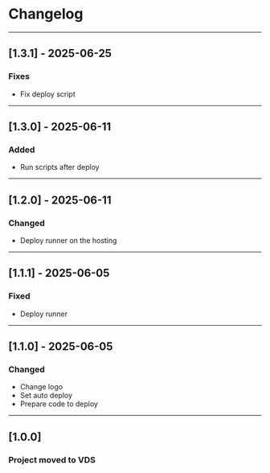 # Changelog

---

## [1.3.1] - 2025-06-25
### Fixes
* Fix deploy script

---

## [1.3.0] - 2025-06-11
### Added
* Run scripts after deploy

---

## [1.2.0] - 2025-06-11
### Changed
* Deploy runner on the hosting

---

## [1.1.1] - 2025-06-05
### Fixed
* Deploy runner

---

## [1.1.0] - 2025-06-05
### Changed
* Change logo
* Set auto deploy
* Prepare code to deploy

---

## [1.0.0]
### Project moved to VDS